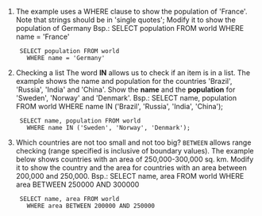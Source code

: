 1. The example uses a WHERE clause to show the population of 'France'. 
   Note that strings should be in 'single quotes';
   Modify it to show the population of Germany
	Bsp.: SELECT population FROM world
	    WHERE name = 'France'
	    
		SELECT population FROM world
		  WHERE name = 'Germany'

2. Checking a list The word **IN** allows us to check if an item is in a list. The example shows the name and population for the countries 'Brazil', 'Russia', 'India' and 'China'.
   Show the **name** and the **population** for 'Sweden', 'Norway' and 'Denmark'.
	Bsp.: SELECT name, population FROM world
		WHERE name IN ('Brazil', 'Russia', 'India', 'China');
		
		SELECT name, population FROM world
		  WHERE name IN ('Sweden', 'Norway', 'Denmark');

3. Which countries are not too small and not too big? `BETWEEN` allows range checking (range specified is inclusive of boundary values). The example below shows countries with an area of 250,000-300,000 sq. km. Modify it to show the country and the area for countries with an area between 200,000 and 250,000.
	Bsp.: SELECT name, area FROM world
		WHERE area BETWEEN 250000 AND 300000
	
		SELECT name, area FROM world
		  WHERE area BETWEEN 200000 AND 250000

  




  

